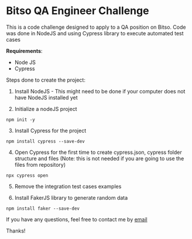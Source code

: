 # Bitso QA Engineer Challenge

This is a code challenge designed to apply to a QA position on Bitso. Code was done in NodeJS and using Cypress library to execute automated test cases

**Requirements**:
* Node JS
* Cypress


Steps done to create the project:

1. Install NodeJS - This might need to be done if your computer does not have NodeJS installed yet

2. Initialize a nodeJS project

`npm init -y`

3. Install Cypress for the project

`npm install cypress --save-dev`

4. Open Cypress for the first time to create cypress.json, cypress folder structure and files (Note: this is not needed if you are going to use the files from repository)

`npx cypress open`

5. Remove the integration test cases examples

6. Install FakerJS library to generate random data

`npm install faker --save-dev`

If you have any questions, feel free to contact me by [email](luis.cardena@outlook.com)

Thanks!
